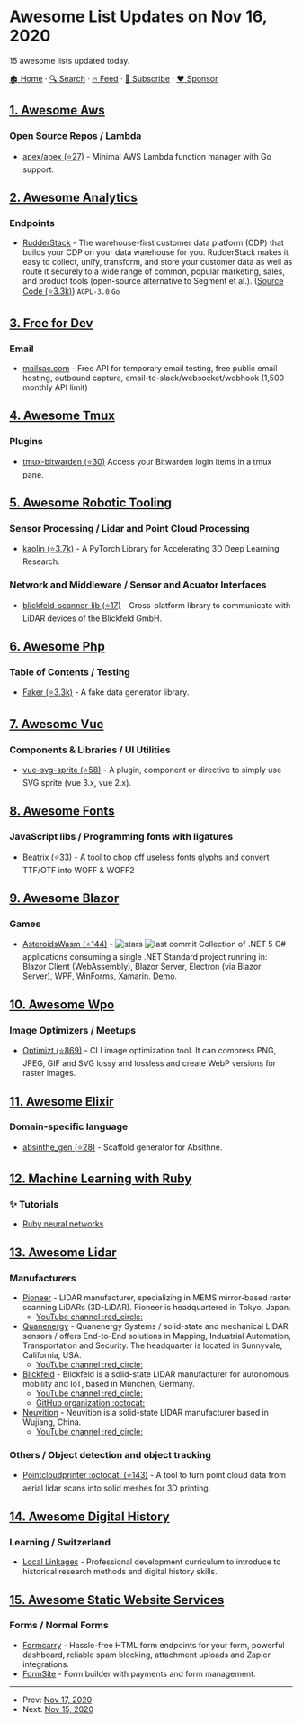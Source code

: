 # Awesome List Updates on Nov 16, 2020

15 awesome lists updated today.

[🏠 Home](/README.md) · [🔍 Search](https://www.trackawesomelist.com/search/) · [🔥 Feed](https://www.trackawesomelist.com/rss.xml) · [📮 Subscribe](https://trackawesomelist.us17.list-manage.com/subscribe?u=d2f0117aa829c83a63ec63c2f&id=36a103854c) · [❤️  Sponsor](https://github.com/sponsors/theowenyoung)



## [1. Awesome Aws](/content/donnemartin/awesome-aws/README.md)

### Open Source Repos / Lambda

*   [apex/apex  (⭐27)](https://github.com/apex/apex) - Minimal AWS Lambda function manager with Go support.

## [2. Awesome Analytics](/content/newTendermint/awesome-analytics/README.md)

### Endpoints

*   [RudderStack](https://rudderstack.com/) - The warehouse-first customer data platform (CDP) that builds your CDP on your data warehouse for you. RudderStack makes it easy to collect, unify, transform, and store your customer data as well as route it securely to a wide range of common, popular marketing, sales, and product tools (open-source alternative to Segment et al.). ([Source Code (⭐3.3k)](https://github.com/rudderlabs/rudder-server/)) `AGPL-3.0` `Go`

## [3. Free for Dev](/content/ripienaar/free-for-dev/README.md)

### Email

*   [mailsac.com](https://mailsac.com) - Free API for temporary email testing, free public email hosting, outbound capture, email-to-slack/websocket/webhook (1,500 monthly API limit)

## [4. Awesome Tmux](/content/rothgar/awesome-tmux/README.md)

### Plugins

*   [tmux-bitwarden (⭐30)](https://github.com/Alkindi42/tmux-bitwarden) Access your Bitwarden login items in a tmux pane.

## [5. Awesome Robotic Tooling](/content/protontypes/awesome-robotic-tooling/README.md)

### Sensor Processing / Lidar and Point Cloud Processing

*   [kaolin (⭐3.7k)](https://github.com/NVIDIAGameWorks/kaolin) - A PyTorch Library for Accelerating 3D Deep Learning Research.

### Network and Middleware / Sensor and Acuator Interfaces

*   [blickfeld-scanner-lib (⭐17)](https://github.com/Blickfeld/blickfeld-scanner-lib) - Cross-platform library to communicate with LiDAR devices of the Blickfeld GmbH.

## [6. Awesome Php](/content/ziadoz/awesome-php/README.md)

### Table of Contents / Testing

*   [Faker (⭐3.3k)](https://github.com/fakerphp/faker) - A fake data generator library.

## [7. Awesome Vue](/content/vuejs/awesome-vue/README.md)

### Components & Libraries / UI Utilities

*   [vue-svg-sprite (⭐58)](https://github.com/thierrymichel/vue-svg-sprite) - A plugin, component or directive to simply use SVG sprite (vue 3.x, vue 2.x).

## [8. Awesome Fonts](/content/brabadu/awesome-fonts/README.md)

### JavaScript libs / Programming fonts with ligatures

*   [Beatrix (⭐33)](https://github.com/funbox/beatrix) - A tool to chop off useless fonts glyphs and convert TTF/OTF into WOFF & WOFF2

## [9. Awesome Blazor](/content/AdrienTorris/awesome-blazor/README.md)

### Games

*   [AsteroidsWasm (⭐144)](https://github.com/aesalazar/AsteroidsWasm) - ![stars](https://img.shields.io/github/stars/aesalazar/AsteroidsWasm?style=flat-square\&cacheSeconds=604800) ![last commit](https://img.shields.io/github/last-commit/aesalazar/AsteroidsWasm?style=flat-square\&cacheSeconds=86400) Collection of .NET 5 C# applications consuming a single .NET Standard project running in:  Blazor Client (WebAssembly), Blazor Server, Electron (via Blazor Server), WPF, WinForms, Xamarin. [Demo](https://aesalazar.github.io/AsteroidsWasm/).

## [10. Awesome Wpo](/content/davidsonfellipe/awesome-wpo/README.md)

### Image Optimizers / Meetups

*   [Optimizt (⭐869)](https://github.com/funbox/optimizt) - CLI image optimization tool. It can compress PNG, JPEG, GIF and SVG lossy and lossless and create WebP versions for raster images.

## [11. Awesome Elixir](/content/h4cc/awesome-elixir/README.md)

### Domain-specific language

*   [absinthe\_gen (⭐28)](https://github.com/sashman/absinthe_gen) - Scaffold generator for Absithne.

## [12. Machine Learning with Ruby](/content/arbox/machine-learning-with-ruby/README.md)

### :sparkles: Tutorials

*   [Ruby neural networks](https://www.honeybadger.io/blog/ruby-neural-networks/)

## [13. Awesome Lidar](/content/szenergy/awesome-lidar/README.md)

### Manufacturers

*   [Pioneer](http://autonomousdriving.pioneer/en/3d-lidar/) - LIDAR manufacturer, specializing in MEMS mirror-based raster scanning LiDARs (3D-LiDAR). Pioneer is headquartered in Tokyo, Japan.
    *   [YouTube channel :red\_circle:](https://www.youtube.com/user/PioneerCorporationPR)
*   [Quanenergy](https://quanergy.com/) - Quanenergy Systems / solid-state and mechanical LIDAR sensors / offers End-to-End solutions in Mapping, Industrial Automation, Transportation and Security. The headquarter is located in Sunnyvale, California, USA.
    *   [YouTube channel :red\_circle:](https://www.youtube.com/c/QuanergySystems)
*   [Blickfeld](https://www.blickfeld.com/) - Blickfeld is a solid-state LIDAR manufacturer for autonomous mobility and IoT, based in München, Germany.
    *   [YouTube channel :red\_circle:](https://www.youtube.com/c/BlickfeldLiDAR)
    *   [GitHub organization :octocat:](https://github.com/Blickfeld)
*   [Neuvition](https://www.neuvition.com/) - Neuvition is a solid-state LIDAR manufacturer based in Wujiang, China.
    *   [YouTube channel :red\_circle:](https://www.youtube.com/channel/UClFjlekWJo4T5bfzxX0ZW3A)

### Others / Object detection and object tracking

*   [Pointcloudprinter :octocat: (⭐143)](https://github.com/marian42/pointcloudprinter) - A tool to turn point cloud data from aerial lidar scans into solid meshes for 3D printing.

## [14. Awesome Digital History](/content/maehr/awesome-digital-history/README.md)

### Learning / Switzerland

*   [Local Linkages](https://locallinkages.org/) - Professional development curriculum to introduce to historical research methods and digital history skills.

## [15. Awesome Static Website Services](/content/agarrharr/awesome-static-website-services/README.md)

### Forms / Normal Forms

*   [Formcarry](https://formcarry.com) - Hassle-free HTML form endpoints for your form, powerful dashboard, reliable spam blocking, attachment uploads and Zapier integrations.
*   [FormSite](https://www.formsite.com/) - Form builder with payments and form management.

---

- Prev: [Nov 17, 2020](/content/2020/11/17/README.md)
- Next: [Nov 15, 2020](/content/2020/11/15/README.md)